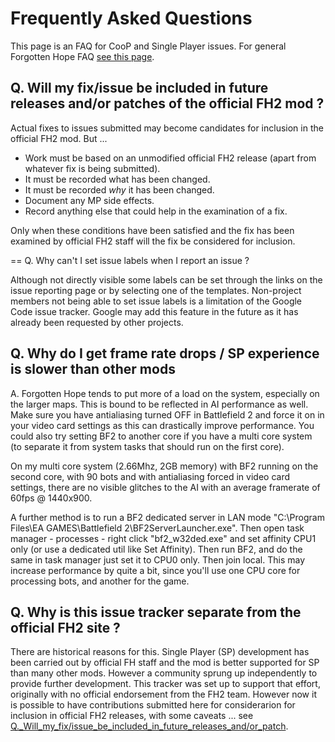 

# Frequently Asked Questions #

This page is an FAQ for CooP and Single Player issues. For general Forgotten Hope FAQ [see this page](http://forgottenhope.warumdarum.de/main.php?module=faq).

## Q. Will my fix/issue be included in future releases and/or patches of the official FH2 mod ? ##

Actual fixes to issues submitted may become candidates for inclusion in the official FH2 mod. But ...
  * Work must be based on an unmodified official FH2 release (apart from whatever fix is being submitted).
  * It must be recorded what has been changed.
  * It must be recorded _why_ it has been changed.
  * Document any MP side effects.
  * Record anything else that could help in the examination of a fix.

Only when these conditions have been satisfied and the fix has been examined by official FH2 staff will the fix be considered for inclusion.

== Q. Why can't I set issue labels when I report an issue ?

Although not directly visible some labels can be set through the links on the issue reporting page or by selecting one of the templates. Non-project members not being able to set issue labels is a limitation of the Google Code issue tracker. Google may add this feature in the future as it has already been requested by other projects.

## Q. Why do I get frame rate drops / SP experience is slower than other mods ##

A. Forgotten Hope tends to put more of a load on the system, especially on the larger maps. This is bound to be reflected in AI performance as well. Make sure you have antialiasing turned OFF in Battlefield 2 and force it on in your video card settings as this can drastically improve performance.  You could also try setting BF2 to another core if you have a multi core system (to separate it from system tasks that should run on the first core).

On my multi core system (2.66Mhz, 2GB memory) with BF2 running on the second core, with 90 bots and with antialiasing forced in video card settings, there are no visible glitches to the AI with an average framerate of 60fps @ 1440x900.

A further method is to run a BF2 dedicated server in LAN mode "C:\Program Files\EA GAMES\Battlefield 2\BF2ServerLauncher.exe". Then open task manager - processes - right click "bf2\_w32ded.exe" and set affinity CPU1 only (or use a dedicated util like Set Affinity). Then run BF2, and do the same in task manager just set it to CPU0 only. Then join local. This may increase performance by quite a bit, since you'll use one CPU core for processing bots, and another for the game.

## Q. Why is this issue tracker separate from the official FH2 site ? ##

There are historical reasons for this. Single Player (SP) development has been carried out by official FH staff and the mod is better supported for SP than many other mods. However a community sprung up independently to provide further development. This tracker was set up to support that effort, originally with no official endorsement from the FH2 team. However now it is possible to have contributions submitted here for considerarion for inclusion in official FH2 releases, with some caveats ... see [Q.\_Will\_my\_fix/issue\_be\_included\_in\_future\_releases\_and/or\_patch](http://code.google.com/p/forgotten-hope-singleplayer/wiki/FrequentlyAskedQuestions#Q._Will_my_fix/issue_be_included_in_future_releases_and/or_patch).